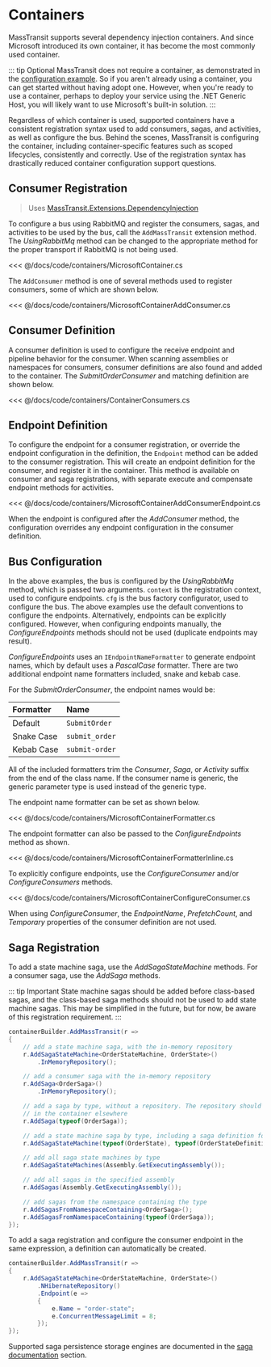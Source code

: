 # Containers

MassTransit supports several dependency injection containers. And since Microsoft introduced its own container, it has become the most commonly used container.

::: tip Optional
MassTransit does not require a container, as demonstrated in the [configuration example](/usage/configuration). So if you aren't already using a container, you can get started without having adopt one. However, when you're ready to use a container, perhaps to deploy your service using the .NET Generic Host, you will likely want to use Microsoft's built-in solution.
:::

Regardless of which container is used, supported containers have a consistent registration syntax used to add consumers, sagas, and activities, as well as configure the bus. Behind the scenes, MassTransit is configuring the container, including container-specific features such as scoped lifecycles, consistently and correctly. Use of the registration syntax has drastically reduced container configuration support questions.

## Consumer Registration

> Uses [MassTransit.Extensions.DependencyInjection](https://www.nuget.org/packages/MassTransit.Extensions.DependencyInjection/)

To configure a bus using RabbitMQ and register the consumers, sagas, and activities to be used by the bus, call the `AddMassTransit` extension method. The _UsingRabbitMq_ method can be changed to the appropriate method for the proper transport if RabbitMQ is not being used.

<<< @/docs/code/containers/MicrosoftContainer.cs

The `AddConsumer` method is one of several methods used to register consumers, some of which are shown below.

<<< @/docs/code/containers/MicrosoftContainerAddConsumer.cs

## Consumer Definition

A consumer definition is used to configure the receive endpoint and pipeline behavior for the consumer. When scanning assemblies or namespaces for consumers, consumer definitions are also found and added to the container. The _SubmitOrderConsumer_ and matching definition are shown below.

<<< @/docs/code/containers/ContainerConsumers.cs

## Endpoint Definition

To configure the endpoint for a consumer registration, or override the endpoint configuration in the definition, the `Endpoint` method can be added to the consumer registration. This will create an endpoint definition for the consumer, and register it in the container. This method is available on consumer and saga registrations, with separate execute and compensate endpoint methods for activities.

<<< @/docs/code/containers/MicrosoftContainerAddConsumerEndpoint.cs

When the endpoint is configured after the _AddConsumer_ method, the configuration overrides any endpoint configuration in the consumer definition.

## Bus Configuration

In the above examples, the bus is configured by the _UsingRabbitMq_ method, which is passed two arguments. `context` is the registration context, used to configure endpoints. `cfg` is the bus factory configurator, used to configure the bus. The above examples use the default conventions to configure the endpoints. Alternatively, endpoints can be explicitly configured. However, when configuring endpoints manually, the _ConfigureEndpoints_ methods should not be used (duplicate endpoints may result).

_ConfigureEndpoints_ uses an `IEndpointNameFormatter` to generate endpoint names, which by default uses a _PascalCase_ formatter. There are two additional endpoint name formatters included, snake and kebab case.

For the _SubmitOrderConsumer_, the endpoint names would be:

| Formatter | Name
|:---|:---
| Default | `SubmitOrder`
| Snake Case | `submit_order`
| Kebab Case | `submit-order`

All of the included formatters trim the _Consumer_, _Saga_, or _Activity_ suffix from the end of the class name. If the consumer name is generic, the generic parameter type is used instead of the generic type.

The endpoint name formatter can be set as shown below.

<<< @/docs/code/containers/MicrosoftContainerFormatter.cs

The endpoint formatter can also be passed to the _ConfigureEndpoints_ method as shown.

<<< @/docs/code/containers/MicrosoftContainerFormatterInline.cs

To explicitly configure endpoints, use the _ConfigureConsumer_ and/or _ConfigureConsumers_ methods.

<<< @/docs/code/containers/MicrosoftContainerConfigureConsumer.cs

When using _ConfigureConsumer_, the _EndpointName_, _PrefetchCount_, and _Temporary_ properties of the consumer definition are not used.

## Saga Registration

To add a state machine saga, use the _AddSagaStateMachine_ methods. For a consumer saga, use the _AddSaga_ methods.

::: tip Important
State machine sagas should be added before class-based sagas, and the class-based saga methods should not be used to add state machine sagas. This may be simplified in the future, but for now, be aware of this registration requirement.
:::

```cs
containerBuilder.AddMassTransit(r =>
{
    // add a state machine saga, with the in-memory repository
    r.AddSagaStateMachine<OrderStateMachine, OrderState>()
        .InMemoryRepository();

    // add a consumer saga with the in-memory repository
    r.AddSaga<OrderSaga>()
        .InMemoryRepository();

    // add a saga by type, without a repository. The repository should be registered
    // in the container elsewhere
    r.AddSaga(typeof(OrderSaga));

    // add a state machine saga by type, including a saga definition for that saga
    r.AddSagaStateMachine(typeof(OrderState), typeof(OrderStateDefinition))

    // add all saga state machines by type
    r.AddSagaStateMachines(Assembly.GetExecutingAssembly());

    // add all sagas in the specified assembly
    r.AddSagas(Assembly.GetExecutingAssembly());

    // add sagas from the namespace containing the type
    r.AddSagasFromNamespaceContaining<OrderSaga>();
    r.AddSagasFromNamespaceContaining(typeof(OrderSaga));
});
```

To add a saga registration and configure the consumer endpoint in the same expression, a definition can automatically be created.

```cs
containerBuilder.AddMassTransit(r =>
{
    r.AddSagaStateMachine<OrderStateMachine, OrderState>()
        .NHibernateRepository()
        .Endpoint(e =>
        {
            e.Name = "order-state";
            e.ConcurrentMessageLimit = 8;
        });
});
```

Supported saga persistence storage engines are documented in the [saga documentation](/usage/sagas/persistence) section.
